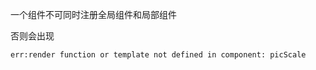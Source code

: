 一个组件不可同时注册全局组件和局部组件

否则会出现

```
err:render function or template not defined in component: picScale
```

